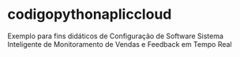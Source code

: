 # codigopythonapliccloud
Exemplo para fins didáticos de Configuração de Software Sistema Inteligente de Monitoramento de Vendas e Feedback em Tempo Real

